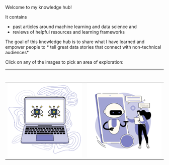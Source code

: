 Welcome to my knowledge hub!

It contains
* past articles around machine learning and data science and
* reviews of helpful resources and learning frameworks

The goal of this knowledge hub is to share what I have learned and
empower people to * tell great data stories that connect with non-technical audiences*

Click on any of the images to pick an area of exploration:

| $$~~$$                                           | $~~$                                                     |
|--------------------------------------------------|----------------------------------------------------------|
| ![Computer Vision](./images/computer-vision.svg) | ![Natural Language Processing](./images/NLP-chatbot.svg) |

